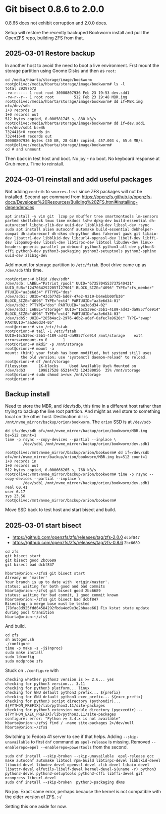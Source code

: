 # Git bisect 0.8.6 to 2.0.0

0.8.65 does not exhibit corruption and 2.0.0 does.

Setup will restore the recently backuped Bookworm install and pull the OpenZFS repo, building ZFS from that.

## 2025-03-01 Restore backup 

In another host to avoid the need to boot a live environment. Frst mount the storage partition using Gnome Disks and then as `root`:

```text
cd /media/hbarta/storage/image/bookworm
root@olive:/media/hbarta/storage/image/bookworm# ls -l
total 29297672
-rw-r----- 1 root root 30000807936 Feb 23 19:53 dev.sdd1
-rw-r--r-- 1 root root         512 Feb 23 19:48 MBR.img
root@olive:/media/hbarta/storage/image/bookworm# dd if=MBR.img of=/dev/sdb
1+0 records in
1+0 records out
512 bytes copied, 0.000581745 s, 880 kB/s
root@olive:/media/hbarta/storage/image/bookworm# dd if=dev.sdd1 of=/dev/sdb1 bs=4k
7324416+0 records in
7324416+0 records out
30000807936 bytes (30 GB, 28 GiB) copied, 457.003 s, 65.6 MB/s
root@olive:/media/hbarta/storage/image/bookworm# 
cd # and unmount 
```

Then back in test host and boot. No joy - no boot. No keyboard response at Grub menu. Time to reinstall.

## 2024-03-01 reinstall and add useful packages

Not adding `contrib` to `sources.list` since ZFS packages will not be installed. Second `apt` command from <https://openzfs.github.io/openzfs-docs/Developer%20Resources/Building%20ZFS.html#installing-dependencies>


```text
apt install -y vim git  lzop pv mbuffer tree smartmontools lm-sensors parted shellcheck tmux time mkdocs lshw dpkg-dev build-essential dh-autoreconf libghc-zlib-dev uuid-dev libblkid-dev libssl-dev rsync
sudo apt install alien autoconf automake build-essential debhelper-compat dh-autoreconf dh-dkms dh-python dkms fakeroot gawk git libaio-dev libattr1-dev libblkid-dev libcurl4-openssl-dev libelf-dev libffi-dev libpam0g-dev libssl-dev libtirpc-dev libtool libudev-dev linux-headers-generic parallel po-debconf python3 python3-all-dev python3-cffi python3-dev python3-packaging python3-setuptools python3-sphinx uuid-dev zlib1g-dev
```

Add mount for storage partition to `/etc/fstab`. Boot drive came up as `/dev/sdb` this time.

```text
root@orion:~# blkid /dev/sdb*
/dev/sdb: LABEL="Patriot_rpool" UUID="6735704553737540431" UUID_SUB="12470342922057127901" BLOCK_SIZE="4096" TYPE="zfs_member" PTUUID="aa3e6d34" PTTYPE="dos"
/dev/sdb1: UUID="43cb77d5-bd67-47e2-9219-b64ebb00fb30" BLOCK_SIZE="4096" TYPE="ext4" PARTUUID="aa3e6d34-01"
/dev/sdb2: PTTYPE="dos" PARTUUID="aa3e6d34-02"
/dev/sdb3: LABEL="storage" UUID="16c539ec-35b1-4189-ad43-da9857fce914" BLOCK_SIZE="4096" TYPE="ext4" PARTUUID="aa3e6d34-03"
/dev/sdb5: UUID="205b4ac2-2976-46b2-a6ef-0afec7a9628c" TYPE="swap" PARTUUID="aa3e6d34-05"
root@orion:~# vim /etc/fstab
root@orion:~# tail -1 /etc/fstab
UUID=16c539ec-35b1-4189-ad43-da9857fce914 /mnt/storage    ext4    errors=remount-ro 0       1
root@orion:~# mkdir -p /mnt/storage
root@orion:~# mount -a
mount: (hint) your fstab has been modified, but systemd still uses
       the old version; use 'systemctl daemon-reload' to reload.
root@orion:~# df /mnt/storage
Filesystem     1K-blocks     Used Available Use% Mounted on
/dev/sdb3      199817528 65214472 124380056  35% /mnt/storage
root@orion:~# sudo chmod a+rwx /mnt/storage
root@orion:~# 
```

## Backup install

Need to store the MBR, and /dev/sdb, this time in a different host rather than trying to backup the live root partition. And might as well store to something local on the other host. Destination dir is `/mnt/nvme_mirror/backup/orion/bookworm`. The `orion` SSD is at `/dev/sdb`

```text
dd if=/dev/sdb of=/mnt/nvme_mirror/backup/orion/bookworm/MBR.img bs=512 count=1
time -p rsync --copy-devices --partial --inplace \
        /dev/sdb1 /mnt/nvme_mirror/backup/orion/bookworm/dev.sdb1 
```

```text
root@olive:/mnt/nvme_mirror/backup/orion/bookworm# dd if=/dev/sdb of=/mnt/nvme_mirror/backup/orion/bookworm/MBR.img bs=512 count=1
1+0 records in
1+0 records out
512 bytes copied, 0.000666265 s, 768 kB/s
root@olive:/mnt/nvme_mirror/backup/orion/bookworm# time -p rsync --copy-devices --partial --inplace \
        /dev/sdb1 /mnt/nvme_mirror/backup/orion/bookworm/dev.sdb1 
real 60.41
user 6.17
sys 23.56
root@olive:/mnt/nvme_mirror/backup/orion/bookworm# 
```

Move SSD back to test host and start bisect and build.

## 2025-03-01 start bisect

* <https://github.com/openzfs/zfs/releases/tag/zfs-2.0.0> `dcbf847`
* <https://github.com/openzfs/zfs/releases/tag/zfs-0.8.6> `2bc6689`

```text
cd zfs
git bisect start
git bisect good 2bc6689
git bisect bad dcbf847
```

```text
hbarta@orion:~/zfs$ git bisect start
Already on 'master'
Your branch is up to date with 'origin/master'.
status: waiting for both good and bad commits
hbarta@orion:~/zfs$ git bisect good 2bc6689
status: waiting for bad commit, 1 good commit known
hbarta@orion:~/zfs$ git bisect bad dcbf847
Bisecting: a merge base must be tested
[78fac8d925fdd64584292fbda4ed9e3e2bbaae66] Fix kstat state update during pool transition
hbarta@orion:~/zfs$ 
```

And build.

```
cd zfs
sh autogen.sh
./configure
time -p make -s -j$(nproc)
sudo make install
sudo ldconfig
sudo modprobe zfs
```

Stuck on `./configure` with

```text
checking whether python3 version is >= 2.6... yes
checking for python3 version... 3.11
checking for python3 platform... linux
checking for GNU default python3 prefix... ${prefix}
checking for GNU default python3 exec_prefix... ${exec_prefix}
checking for python3 script directory (pythondir)... ${PYTHON_PREFIX}/lib/python3.11/site-packages
checking for python3 extension module directory (pyexecdir)... ${PYTHON_EXEC_PREFIX}/lib/python3.11/site-packages
configure: error: "Python >= 3.4.x is not available"
hbarta@orion:~/zfs$ find / -name site-packages 2>/dev/null
hbarta@orion:~/zfs$
```

Switching to Fedora 41 server to see if that helps. Adding `--skip-unavailable` to first `dnf` command as `epel-release` is missing. Removed `--enablerepo=epel --enablerepo=powertools` from the second.

```text
sudo dnf install --skip-broken --skip-unavailable  epel-release gcc make autoconf automake libtool rpm-build libtirpc-devel libblkid-devel libuuid-devel libudev-devel openssl-devel zlib-devel libaio-devel libattr-devel elfutils-libelf-devel kernel-devel-$(uname -r) python3 python3-devel python3-setuptools python3-cffi libffi-devel git ncompress libcurl-devel
sudo dnf install --skip-broken  python3-packaging dkms
```

No joy. Exact same error, perhaps because the kernel is not compatible with the older version of ZFS. :-/

Setting this one aside for now.
